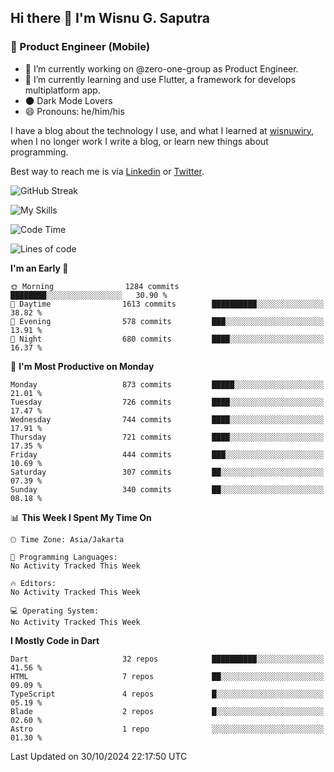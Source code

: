 ## Hi there 👋 I'm Wisnu G. Saputra

### :mobile_phone_off: Product Engineer (Mobile)

- 🔭 I’m currently working on @zero-one-group as Product Engineer.
- 🌱 I’m currently learning and use Flutter, a framework for develops multiplatform app.
- 🌑 Dark Mode Lovers
- 😄 Pronouns: he/him/his

I have a blog about the technology I use, and what I learned at [wisnuwiry](https://wisnuwiry.space/), when I no longer work I write a blog, or learn new things about programming.

Best way to reach me is via [Linkedin](https://www.linkedin.com/in/wisnu-saputra/) or [Twitter](https://twitter.com/wisnuwiry).

![GitHub Streak](https://streak-stats.demolab.com?user=wisnuwiry&theme=dark&hide_border=true)

![My Skills](https://skillicons.dev/icons?i=dart,flutter,kotlin,swift,go,js,css,neovim,git,linux&perline=5)

<!--START_SECTION:waka-->
![Code Time](http://img.shields.io/badge/Code%20Time-1%2C581%20hrs%2027%20mins-blue)

![Lines of code](https://img.shields.io/badge/From%20Hello%20World%20I%27ve%20Written-6.0%20million%20lines%20of%20code-blue)

**I'm an Early 🐤** 

```text
🌞 Morning                1284 commits        ████████░░░░░░░░░░░░░░░░░   30.90 % 
🌆 Daytime                1613 commits        ██████████░░░░░░░░░░░░░░░   38.82 % 
🌃 Evening                578 commits         ███░░░░░░░░░░░░░░░░░░░░░░   13.91 % 
🌙 Night                  680 commits         ████░░░░░░░░░░░░░░░░░░░░░   16.37 % 
```
📅 **I'm Most Productive on Monday** 

```text
Monday                   873 commits         █████░░░░░░░░░░░░░░░░░░░░   21.01 % 
Tuesday                  726 commits         ████░░░░░░░░░░░░░░░░░░░░░   17.47 % 
Wednesday                744 commits         ████░░░░░░░░░░░░░░░░░░░░░   17.91 % 
Thursday                 721 commits         ████░░░░░░░░░░░░░░░░░░░░░   17.35 % 
Friday                   444 commits         ███░░░░░░░░░░░░░░░░░░░░░░   10.69 % 
Saturday                 307 commits         ██░░░░░░░░░░░░░░░░░░░░░░░   07.39 % 
Sunday                   340 commits         ██░░░░░░░░░░░░░░░░░░░░░░░   08.18 % 
```


📊 **This Week I Spent My Time On** 

```text
🕑︎ Time Zone: Asia/Jakarta

💬 Programming Languages: 
No Activity Tracked This Week

🔥 Editors: 
No Activity Tracked This Week

💻 Operating System: 
No Activity Tracked This Week
```

**I Mostly Code in Dart** 

```text
Dart                     32 repos            ██████████░░░░░░░░░░░░░░░   41.56 % 
HTML                     7 repos             ██░░░░░░░░░░░░░░░░░░░░░░░   09.09 % 
TypeScript               4 repos             █░░░░░░░░░░░░░░░░░░░░░░░░   05.19 % 
Blade                    2 repos             █░░░░░░░░░░░░░░░░░░░░░░░░   02.60 % 
Astro                    1 repo              ░░░░░░░░░░░░░░░░░░░░░░░░░   01.30 % 
```




 Last Updated on 30/10/2024 22:17:50 UTC
<!--END_SECTION:waka-->
